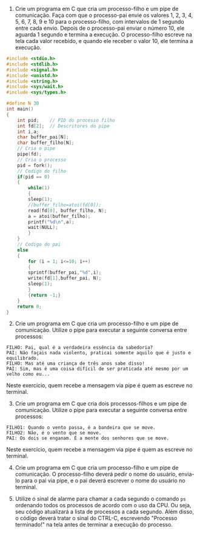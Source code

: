 1. Crie um programa em C que cria um processo-filho e um pipe de comunicação. Faça com que o processo-pai envie os valores 1, 2, 3, 4, 5, 6, 7, 8, 9 e 10 para o processo-filho, com intervalos de 1 segundo entre cada envio. Depois de o processo-pai enviar o número 10, ele aguarda 1 segundo e termina a execução. O processo-filho escreve na tela cada valor recebido, e quando ele receber o valor 10, ele termina a execução.

```C
#include <stdio.h>
#include <stdlib.h>
#include <signal.h>
#include <unistd.h>
#include <string.h>
#include <sys/wait.h>
#include <sys/types.h>

#define N 30
int main()
{
	int pid;	// PID do processo filho
	int fd[2];	// Descritores do pipe
	int i,a;
	char buffer_pai[N];
	char buffer_filho[N];
	// Cria o pipe
	pipe(fd);
	// Cria o processo
	pid = fork();
	// Codigo do filho
	if(pid == 0)
	{
		while(1)
		{
		sleep(1);
		//buffer_filho=atoi(fd[0]);
		read(fd[0], buffer_filho, N);
		a = atoi(buffer_filho);
		printf("%d\n",a);
		wait(NULL);
		}
	}
	// Codigo do pai
	else
	{
		for (i = 1; i<=10; i++)
		{
		sprintf(buffer_pai,"%d",i);
		write(fd[1],buffer_pai, N);
		sleep(1);
		}
		{return -1;}	
	}
	return 0;
}
```

2. Crie um programa em C que cria um processo-filho e um pipe de comunicação. Utilize o pipe para executar a seguinte conversa entre processos:

```
FILHO: Pai, qual é a verdadeira essência da sabedoria?
PAI: Não façais nada violento, praticai somente aquilo que é justo e equilibrado.
FILHO: Mas até uma criança de três anos sabe disso!
PAI: Sim, mas é uma coisa difícil de ser praticada até mesmo por um velho como eu...
```

Neste exercício, quem recebe a mensagem via pipe é quem as escreve no terminal.

3. Crie um programa em C que cria dois processos-filhos e um pipe de comunicação. Utilize o pipe para executar a seguinte conversa entre processos:

```
FILHO1: Quando o vento passa, é a bandeira que se move.
FILHO2: Não, é o vento que se move.
PAI: Os dois se enganam. É a mente dos senhores que se move.
```

Neste exercício, quem recebe a mensagem via pipe é quem as escreve no terminal.

4. Crie um programa em C que cria um processo-filho e um pipe de comunicação. O processo-filho deverá pedir o nome do usuário, envia-lo para o pai via pipe, e o pai deverá escrever o nome do usuário no terminal.

5. Utilize o sinal de alarme para chamar a cada segundo o comando `ps` ordenando todos os processos de acordo com o uso da CPU. Ou seja, seu código atualizará a lista de processos a cada segundo. Além disso, o código deverá tratar o sinal do CTRL-C, escrevendo "Processo terminado!" na tela antes de terminar a execução do processo.
